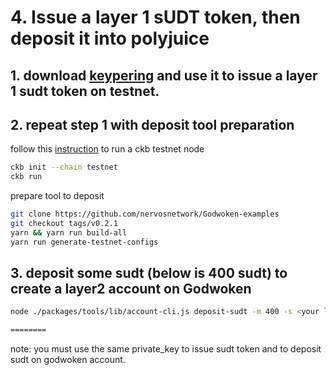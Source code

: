 # 4. Issue a layer 1 sUDT token, then deposit it into polyjuice

## 1. download [keypering](https://nervosnetwork.github.io/keypering/#/) and use it to issue a layer 1 sudt token on testnet.

## 2. repeat step 1 with deposit tool preparation

follow this [instruction](https://docs.nervos.org/docs/basics/guides/testnet) to run a ckb testnet node

```sh
ckb init --chain testnet
ckb run
```

prepare tool to deposit

```sh
git clone https://github.com/nervosnetwork/Godwoken-examples
git checkout tags/v0.2.1
yarn && yarn run build-all
yarn run generate-testnet-configs
```

## 3. deposit some sudt (below is 400 sudt) to create a layer2 account on Godwoken

```sh
node ./packages/tools/lib/account-cli.js deposit-sudt -m 400 -s <your lock_hash in ckb-cli account address info> -p <private_key> -l <your eth_address>

========

```

note: you must use the same private_key to issue sudt token and to deposit sudt on godwoken account.
